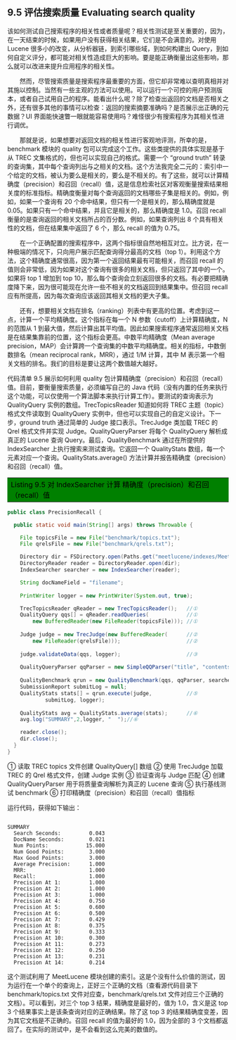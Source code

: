 ## 9.5 评估搜索质量 Evaluating search quality ##

该如何测试自己搜索程序的相关性或者质量呢？相关性测试是至关重要的，因为，在一天结束的时候，如果用户没有获得相关结果，它们是不会满意的。对使用 Lucene 很多小的改变，从分析器链，到索引哪些域，到如何构建出 Query，到如何自定义评分，都可能对相关性造成巨大的影响。要是能正确衡量出这些影响，那么就可以改进来提升应用程序的相关性。

&emsp;&emsp;然而，尽管搜索质量是搜索程序最重要的方面，但它却非常难以查明真相并对其施以控制。当然有一些主观的方法可以使用。可以运行一个可控的用户预测版本，或者自己试用自己的程序。能看出什么呢？除了检查出返回的文档是否相关之外，还有很多其他的事情可以检查：返回的搜索摘要准确吗？是否展示出正确的元数据？UI 界面能快速瞥一眼就能容易使用吗？难怪很少有搜索程序为其相关性进行调优。

&emsp;&emsp;那就是说，如果想要对返回文档的相关性进行客观地评测，所幸的是，benchmark 模块的 quality 包可以完成这个工作。这些类提供的具体实现是基于从 TREC 文集格式的，但也可以实现自己的格式。需要一个 “ground truth” 转录的查询集，其中每个查询列出与之相关的文档。这个方法我完全二元的：索引中一个给定的文档，被认为要么是相关的，要么是不相关的。有了这些，就可以计算精确度（precision）和召回（recall）值，这是信息检索社区对客观衡量搜索结果相关度的标准指标。精确度衡量对每个查询返回的文档哪些子集是相关的。例如，例如，如果一个查询有 20 个命中结果，但只有一个是相关的，那么精确度就是 0.05。如果只有一个命中结果，并且它是相关的，那么精确度是 1.0。召回 recall 衡量的是查询返回的相关文档所占的百分数。例如，如果查询列出 8 个具有相关性的文档，但在结果集中返回了 6 个，那么 recall 的值为 0.75。

&emsp;&emsp;在一个正确配置的搜索程序中，这两个指标很自然地相互对立。比方说，在一种极端的情况下，只向用户展示匹配查询得分最高的文档（top 1）。利用这个方法，这个精确度通常很高，因为第一个返回结果最有可能相关，而召回 recall 的值则会非常低，因为如果对这个查询有很多的相关文档，但只返回了其中的一个。如果将 top 1 增加到 top 10，那么每个查询会立刻返回很多的文档。有必要把精确度降下来，因为很可能现在允许一些不相关的文档返回到结果集中。但召回 recall 应有所提高，因为每次查询应该返回其相关文档的更大子集。

&emsp;&emsp;还有，想要相关文档在排名（ranking）列表中有更高的位置。考虑到这一点，计算一个平均精确度。这个指标在每一个 N 参数（cutoff）上计算精确度，N 的范围从 1 到最大值，然后计算出其平均值。因此如果搜索程序通常返回相关文档是在结果集靠前的位置，这个指标会更高。中数平均精确度（Mean average precision，MAP）会计算跨一个查询集的中数平均精确度。相关的指标，中数倒数排名（mean reciprocal rank，MRR），通过 1/M 计算，其中 M 表示第一个相关文档的排名。我们的目标是要让这两个数值越大越好。

代码清单 9.5 展示如何利用 quality 包计算精确度（precision）和召回（recall）值。目前，要衡量搜索质量，必须编写自己的 Java 代码（没有内置的任务来执行这个功能，可以仅使用一个算法脚本来执行计算工作）。要测试的查询表示为 QualityQuery 实例的数组。TrecTopicsReader 知道如何将 TREC 主题（topic）格式文件读取到 QualityQuery 实例中，但也可以实现自己的自定义设计。下一步，ground truth 通过简单的 Judge 接口表示。TrecJudge 类加载 TREC 的 Qrel 格式文件并实现 Judge。QualityQueryParser 将每个 QualityQuery 解析成真正的 Lucene 查询 Query。最后，QualityBenchmark 通过在所提供的 IndexSearcher 上执行搜索来测试查询。它返回一个 QualityStats 数组，每一个元素对应一个查询。QualityStats.average() 方法计算并报告精确度（precision）和召回（recall）值。

<table width="100%"><tr><td bgcolor=green><font color=black>Listing 9.5 对 IndexSearcher 计算 精确度（precision）和召回（recall）值</td></tr></table>


```java
public class PrecisionRecall {

  public static void main(String[] args) throws Throwable {

    File topicsFile = new File("benchmark/topics.txt");
    File qrelsFile = new File("benchmark/qrels.txt");

    Directory dir = FSDirectory.open(Paths.get("meetlucene/indexes/MeetLucene"));
    DirectoryReader reader = DirectoryReader.open(dir);
    IndexSearcher searcher = new IndexSearcher(reader);

    String docNameField = "filename"; 
    
    PrintWriter logger = new PrintWriter(System.out, true); 

    TrecTopicsReader qReader = new TrecTopicsReader();   //①
    QualityQuery qqs[] = qReader.readQueries(            //①
        new BufferedReader(new FileReader(topicsFile))); //①
    
    Judge judge = new TrecJudge(new BufferedReader(      //②
        new FileReader(qrelsFile)));                     //②
    
    judge.validateData(qqs, logger);                     //③
    
    QualityQueryParser qqParser = new SimpleQQParser("title", "contents");  //④
    
    QualityBenchmark qrun = new QualityBenchmark(qqs, qqParser, searcher, docNameField);
    SubmissionReport submitLog = null;
    QualityStats stats[] = qrun.execute(judge,           //⑤
            submitLog, logger);
    
    QualityStats avg = QualityStats.average(stats);      //⑥
    avg.log("SUMMARY",2,logger, "  ");//⑥

    reader.close();
    dir.close();
  }
}

```

① 读取 TREC topics 文件创建 QualityQuery[] 数组
② 使用 TrecJudge 加载 TREC 的 Qrel 格式文件，创建 Judge 实例
③ 验证查询与 Judge 匹配
④ 创建 QualityQueryParser 用于将质量查询解析为真正的 Lucene 查询
⑤ 执行基线测试 benchmark
⑥ 打印精确度（precision）和召回（recall）值指标


运行代码，获得如下输出：

```shell

SUMMARY
  Search Seconds:         0.043
  DocName Seconds:        0.021
  Num Points:            15.000
  Num Good Points:        3.000
  Max Good Points:        3.000
  Average Precision:      1.000
  MRR:                    1.000
  Recall:                 1.000
  Precision At 1:         1.000
  Precision At 2:         1.000
  Precision At 3:         1.000
  Precision At 4:         0.750
  Precision At 5:         0.600
  Precision At 6:         0.500
  Precision At 7:         0.429
  Precision At 8:         0.375
  Precision At 9:         0.333
  Precision At 10:        0.300
  Precision At 11:        0.273
  Precision At 12:        0.250
  Precision At 13:        0.231
  Precision At 14:        0.214

```

这个测试利用了 MeetLucene 模块创建的索引。这是个没有什么价值的测试，因为运行在一个单个的查询上，正好三个正确的文档（查看源代码目录下 benchmark/topics.txt 文件对应查，benchmark/qrels.txt 文件对应三个正确的文档）。可以看到，对三个 top 3 结果，精确度是最好的，值为 1.0，含义是这 top 3 个结果事实上是该条查询对应的正确结果。除了这 top 3 的结果精确度变差，因为其它文档是不正确的。召回 recall 的值为最好的 1.0，因为全部的 3 个文档都返回了。在实际的测试中，是不会看到这么完美的数值的。





